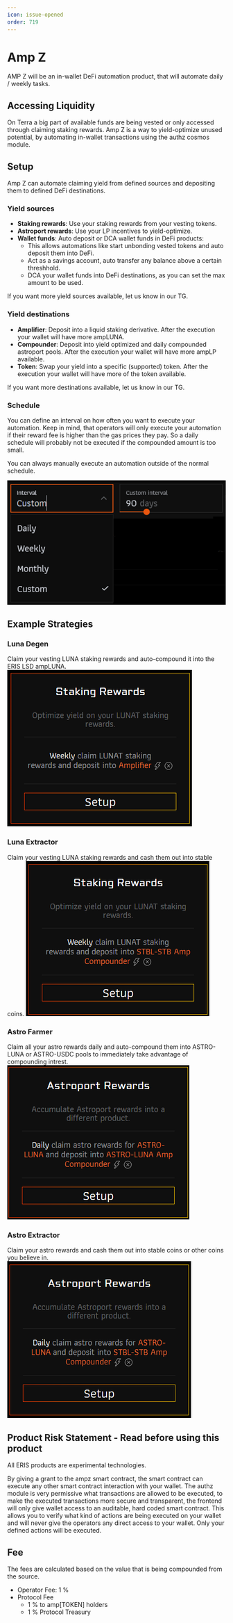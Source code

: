 ```yaml
---
icon: issue-opened
order: 719
---
```


# Amp Z

AMP Z will be an in-wallet DeFi automation product, that will automate daily / weekly tasks.

## Accessing Liquidity

On Terra a big part of available funds are being vested or only accessed through claiming staking rewards. Amp Z is a way to yield-optimize unused potential, by automating in-wallet transactions using the authz cosmos module.

## Setup

Amp Z can automate claiming yield from defined sources and depositing them to defined DeFi destinations.

### Yield sources

- **Staking rewards**: Use your staking rewards from your vesting tokens.
- **Astroport rewards**: Use your LP incentives to yield-optimize.
- **Wallet funds**: Auto deposit or DCA wallet funds in DeFi products:
  - This allows automations like start unbonding vested tokens and auto deposit them into DeFi.
  - Act as a savings account, auto transfer any balance above a certain threshhold.
  - DCA your wallet funds into DeFi destinations, as you can set the max amount to be used.

If you want more yield sources available, let us know in our TG.

### Yield destinations

- **Amplifier**: Deposit into a liquid staking derivative. After the execution your wallet will have more ampLUNA.
- **Compounder**: Deposit into yield optimized and daily compounded astroport pools. After the execution your wallet will have more ampLP available.
- **Token**: Swap your yield into a specific (supported) token. After the execution your wallet will have more of the token available.

If you want more destinations available, let us know in our TG.

### Schedule

You can define an interval on how often you want to execute your automation. Keep in mind, that operators will only execute your automation if their reward fee is higher than the gas prices they pay. So a daily schedule will probably not be executed if the compounded amount is too small.

You can always manually execute an automation outside of the normal schedule.

![](2023-02-24-11-06-24.png)

## Example Strategies

### Luna Degen

Claim your vesting LUNA staking rewards and auto-compound it into the ERIS LSD ampLUNA.
![](2023-02-24-11-01-10.png)

### Luna Extractor

Claim your vesting LUNA staking rewards and cash them out into stable coins.
![](2023-02-24-11-02-20.png)

### Astro Farmer

Claim all your astro rewards daily and auto-compound them into ASTRO-LUNA or ASTRO-USDC pools to immediately take advantage of compounding intrest.
![](2023-02-24-10-57-58.png)

### Astro Extractor

Claim your astro rewards and cash them out into stable coins or other coins you believe in.
![](2023-02-24-11-02-46.png)

## Product Risk Statement - Read before using this product

All ERIS products are experimental technologies.

By giving a grant to the ampz smart contract, the smart contract can execute any other smart contract interaction with your wallet. The authz module is very permissive what transactions are allowed to be executed, to make the executed transactions more secure and transparent, the frontend will only give wallet access to an auditable, hard coded smart contract. This allows you to verify what kind of actions are being executed on your wallet and will never give the operators any direct access to your wallet. Only your defined actions will be executed.

## Fee

The fees are calculated based on the value that is being compounded from the source.

- Operator Fee: 1 %
- Protocol Fee
  - 1 % to amp[TOKEN] holders
  - 1 % Protocol Treasury
